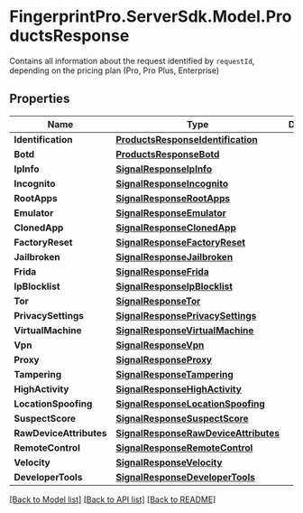 # FingerprintPro.ServerSdk.Model.ProductsResponse
Contains all information about the request identified by `requestId`, depending on the pricing plan (Pro, Pro Plus, Enterprise)

## Properties

Name | Type | Description | Notes
------------ | ------------- | ------------- | -------------
**Identification** | [**ProductsResponseIdentification**](ProductsResponseIdentification.md) |  | [optional] 
**Botd** | [**ProductsResponseBotd**](ProductsResponseBotd.md) |  | [optional] 
**IpInfo** | [**SignalResponseIpInfo**](SignalResponseIpInfo.md) |  | [optional] 
**Incognito** | [**SignalResponseIncognito**](SignalResponseIncognito.md) |  | [optional] 
**RootApps** | [**SignalResponseRootApps**](SignalResponseRootApps.md) |  | [optional] 
**Emulator** | [**SignalResponseEmulator**](SignalResponseEmulator.md) |  | [optional] 
**ClonedApp** | [**SignalResponseClonedApp**](SignalResponseClonedApp.md) |  | [optional] 
**FactoryReset** | [**SignalResponseFactoryReset**](SignalResponseFactoryReset.md) |  | [optional] 
**Jailbroken** | [**SignalResponseJailbroken**](SignalResponseJailbroken.md) |  | [optional] 
**Frida** | [**SignalResponseFrida**](SignalResponseFrida.md) |  | [optional] 
**IpBlocklist** | [**SignalResponseIpBlocklist**](SignalResponseIpBlocklist.md) |  | [optional] 
**Tor** | [**SignalResponseTor**](SignalResponseTor.md) |  | [optional] 
**PrivacySettings** | [**SignalResponsePrivacySettings**](SignalResponsePrivacySettings.md) |  | [optional] 
**VirtualMachine** | [**SignalResponseVirtualMachine**](SignalResponseVirtualMachine.md) |  | [optional] 
**Vpn** | [**SignalResponseVpn**](SignalResponseVpn.md) |  | [optional] 
**Proxy** | [**SignalResponseProxy**](SignalResponseProxy.md) |  | [optional] 
**Tampering** | [**SignalResponseTampering**](SignalResponseTampering.md) |  | [optional] 
**HighActivity** | [**SignalResponseHighActivity**](SignalResponseHighActivity.md) |  | [optional] 
**LocationSpoofing** | [**SignalResponseLocationSpoofing**](SignalResponseLocationSpoofing.md) |  | [optional] 
**SuspectScore** | [**SignalResponseSuspectScore**](SignalResponseSuspectScore.md) |  | [optional] 
**RawDeviceAttributes** | [**SignalResponseRawDeviceAttributes**](SignalResponseRawDeviceAttributes.md) |  | [optional] 
**RemoteControl** | [**SignalResponseRemoteControl**](SignalResponseRemoteControl.md) |  | [optional] 
**Velocity** | [**SignalResponseVelocity**](SignalResponseVelocity.md) |  | [optional] 
**DeveloperTools** | [**SignalResponseDeveloperTools**](SignalResponseDeveloperTools.md) |  | [optional] 

[[Back to Model list]](../README.md#documentation-for-models) [[Back to API list]](../README.md#documentation-for-api-endpoints) [[Back to README]](../README.md)

